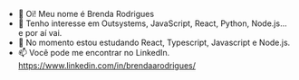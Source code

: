 - 👋 Oi! Meu nome é Brenda Rodrigues
- 👀 Tenho interesse em Outsystems, JavaScript, React, Python, Node.js... e por aí vai.
- 🌱 No momento estou estudando React, Typescript, Javascript e Node.js.
- 📫 Você pode me encontrar no LinkedIn. https://www.linkedin.com/in/brendaarodrigues/

<!---
brendaarodrigues/brendaarodrigues is a ✨ special ✨ repository because its `README.md` (this file) appears on your GitHub profile.
You can click the Preview link to take a look at your changes.
--->
